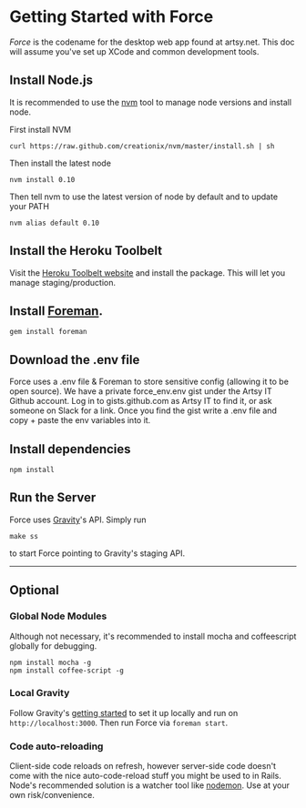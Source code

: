 # Getting Started with Force

*Force* is the codename for the desktop web app found at artsy.net. This doc will assume you've set up XCode and common development tools.

## Install Node.js

It is recommended to use the [nvm](https://github.com/creationix/nvm) tool to manage node versions and install node.

First install NVM

````
curl https://raw.github.com/creationix/nvm/master/install.sh | sh
````

Then install the latest node

````
nvm install 0.10
````

Then tell nvm to use the latest version of node by default and to update your PATH

````
nvm alias default 0.10
````

## Install the Heroku Toolbelt

Visit the [Heroku Toolbelt website](https://toolbelt.heroku.com/) and install the package. This will let you manage staging/production.

## Install [Foreman](https://github.com/ddollar/foreman).
```
gem install foreman
```

## Download the .env file

Force uses a .env file & Foreman to store sensitive config (allowing it to be open source). We have a private force_env.env gist under the Artsy IT Github account. Log in to gists.github.com as Artsy IT to find it, or ask someone on Slack for a link. Once you find the gist write a .env file and copy + paste the env variables into it.

## Install dependencies
```
npm install
```

## Run the Server

Force uses [Gravity](http://github.com/artsy/gravity)'s API. Simply run

````
make ss
````

to start Force pointing to Gravity's staging API.

-------

## Optional

### Global Node Modules

Although not necessary, it's recommended to install mocha and coffeescript globally for debugging.

````
npm install mocha -g
npm install coffee-script -g
````

### Local Gravity

 Follow Gravity's [getting started](https://github.com/artsy/gravity/blob/master/doc/GettingStarted.md) to set it up locally and run on `http://localhost:3000`. Then run Force via `foreman start`.

### Code auto-reloading

Client-side code reloads on refresh, however server-side code doesn't come with the nice auto-code-reload stuff you might be used to in Rails. Node's recommended solution is a watcher tool like [nodemon](https://github.com/remy/nodemon). Use at your own risk/convenience.
